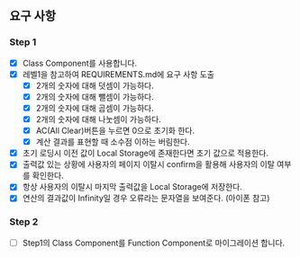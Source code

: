 ## 요구 사항

### Step 1

- [x] Class Component를 사용합니다.
- [x] 레벨1을 참고하여 REQUIREMENTS.md에 요구 사항 도출
  - [x] 2개의 숫자에 대해 덧셈이 가능하다.
  - [x] 2개의 숫자에 대해 뺄셈이 가능하다.
  - [x] 2개의 숫자에 대해 곱셈이 가능하다.
  - [x] 2개의 숫자에 대해 나눗셈이 가능하다.
  - [x] AC(All Clear)버튼을 누르면 0으로 초기화 한다.
  - [x] 계산 결과를 표현할 때 소수점 이하는 버림한다.
- [x] 초기 로딩시 이전 값이 Local Storage에 존재한다면 초기 값으로 적용한다.
- [x] 출력값 있는 상황에 사용자의 페이지 이탈시 confirm을 활용해 사용자의 이탈 여부를 확인한다.
- [x] 항상 사용자의 이탈시 마지막 출력값을 Local Storage에 저장한다.
- [x] 연산의 결과값이 Infinity일 경우 오류라는 문자열을 보여준다. (아이폰 참고)

### Step 2

- [ ] Step1의 Class Component를 Function Component로 마이그레이션 합니다.
